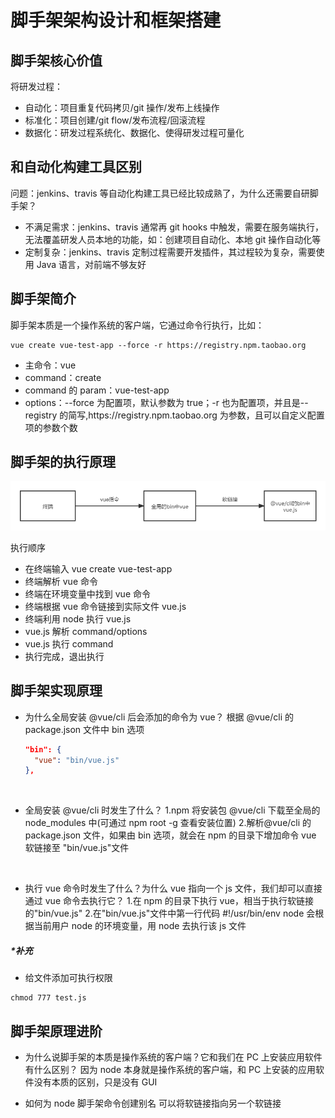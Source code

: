 # 脚手架架构设计和框架搭建

## 脚手架核心价值

将研发过程：

- 自动化：项目重复代码拷贝/git 操作/发布上线操作
- 标准化：项目创建/git flow/发布流程/回滚流程
- 数据化：研发过程系统化、数据化、使得研发过程可量化

## 和自动化构建工具区别

问题：jenkins、travis 等自动化构建工具已经比较成熟了，为什么还需要自研脚手架？

- 不满足需求：jenkins、travis 通常再 git hooks 中触发，需要在服务端执行，无法覆盖研发人员本地的功能，如：创建项目自动化、本地 git 操作自动化等
- 定制复杂：jenkins、travis 定制过程需要开发插件，其过程较为复杂，需要使用 Java 语言，对前端不够友好

## 脚手架简介

脚手架本质是一个操作系统的客户端，它通过命令行执行，比如：

```
vue create vue-test-app --force -r https://registry.npm.taobao.org
```

- 主命令：vue
- command：create
- command 的 param：vue-test-app
- options：--force 为配置项，默认参数为 true；-r 也为配置项，并且是--registry 的简写,https:/<span>/registry.npm.taobao.org 为参数，且可以自定义配置项的参数个数

## 脚手架的执行原理

![脚手架的执行原理](./images/02_脚手架执行原理.png "脚手架的执行原理")

执行顺序

- 在终端输入 vue create vue-test-app
- 终端解析 vue 命令
- 终端在环境变量中找到 vue 命令
- 终端根据 vue 命令链接到实际文件 vue.js
- 终端利用 node 执行 vue.js
- vue.js 解析 command/options
- vue.js 执行 command
- 执行完成，退出执行

## 脚手架实现原理

- 为什么全局安装 @vue/cli 后会添加的命令为 vue？
  根据 @vue/cli 的 package.json 文件中 bin 选项

  ```json
  "bin": {
    "vue": "bin/vue.js"
  },
  ```

  <br>

- 全局安装 @vue/cli 时发生了什么？
  <span>1.npm 将安装包 @vue/cli 下载至全局的 node_modules 中(可通过 npm root -g 查看安装位置) </span>
  <span>2.解析@vue/cli 的 package.json 文件，如果由 bin 选项，就会在 npm 的目录下增加命令 vue 软链接至 "bin/vue.js"文件 </span>

  <br>

- 执行 vue 命令时发生了什么？为什么 vue 指向一个 js 文件，我们却可以直接通过 vue 命令去执行它？
  <span>1.在 npm 的目录下执行 vue，相当于执行软链接的"bin/vue.js"</span>
  <span>2.在"bin/vue.js"文件中第一行代码 #!/usr/bin/env node 会根据当前用户 node 的环境变量，用 node 去执行该 js 文件</span>

##### \*补充

- 给文件添加可执行权限

```
chmod 777 test.js
```

## 脚手架原理进阶

- 为什么说脚手架的本质是操作系统的客户端？它和我们在 PC 上安装应用软件有什么区别？
  因为 node 本身就是操作系统的客户端，和 PC 上安装的应用软件没有本质的区别，只是没有 GUI

- 如何为 node 脚手架命令创建别名
  可以将软链接指向另一个软链接
